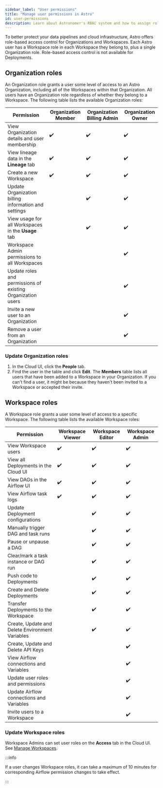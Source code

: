 ```yaml
---
sidebar_label: "User permissions"
title: "Manage user permissions in Astro"
id: user-permissions
description: Learn about Astronomer's RBAC system and how to assign roles to users.
---
```


To better protect your data pipelines and cloud infrastructure, Astro offers role-based access control for Organizations and Workspaces. Each Astro user has a Workspace role in each Workspace they belong to, plus a single Organization role. Role-based access control is not available for Deployments.

## Organization roles

An Organization role grants a user some level of access to an Astro Organization, including all of the Workspaces within that Organization. All users have an Organization role regardless of whether they belong to a Workspace. The following table lists the available Organization roles:

| Permission                                                  | **Organization Member** | **Organization Billing Admin** | **Organization Owner** |
| ----------------------------------------------------------- | ----------------------- | ------------------------------ | ---------------------- |
| View Organization details and user membership               | ✔️                       | ✔️                              | ✔️                      |
| View lineage data in the **Lineage** tab                    | ✔️                       | ✔️                              | ✔️                      |
| Create a new Workspace                                      | ✔️                       | ✔️                              | ✔️                      |
| Update Organization billing information and settings        |                         | ✔️                              | ✔️                      |
| View usage for all Workspaces in the **Usage** tab          |                         | ✔️                              | ✔️                      |
| Workspace Admin permissions to all Workspaces               |                         |                                | ✔️                      |
| Update roles and permissions of existing Organization users |                         |                                | ✔️                      |
| Invite a new user to an Organization                        |                         |                                | ✔️                      |
| Remove a user from an Organization                          |                         |                                | ✔️                      |

### Update Organization roles

1. In the Cloud UI, click the **People** tab.
2. Find the user in the table and click **Edit**. The **Members** table lists all users that have been added to a Workspace in your Organization. If you can't find a user, it might be because they haven't been invited to a Workspace or accepted their invite.

## Workspace roles

A Workspace role grants a user some level of access to a specific Workspace. The following table lists the available Workspace roles:

| Permission                                      | **Workspace Viewer** | **Workspace Editor** | **Workspace Admin** |
| ----------------------------------------------- | -------------------- | -------------------- | ------------------- |
| View Workspace users                            | ✔️                    | ✔️                    | ✔️                   |
| View all Deployments in the Cloud UI            | ✔️                    | ✔️                    | ✔️                   |
| View DAGs in the Airflow UI                     | ✔️                    | ✔️                    | ✔️                   |
| View Airflow task logs                          | ✔️                    | ✔️                    | ✔️                   |
| Update Deployment configurations                |                      | ✔️                    | ✔️                   |
| Manually trigger DAG and task runs              |                      | ✔️                    | ✔️                   |
| Pause or unpause a DAG                          |                      | ✔️                    | ✔️                   |
| Clear/mark a task instance or DAG run           |                      | ✔️                    | ✔️                   |
| Push code to Deployments                        |                      | ✔️                    | ✔️                   |
| Create and Delete Deployments                   |                      | ✔️                    | ✔️                   |
| Transfer Deployments to the Workspace           |                      | ✔️                    | ✔️                   |
| Create, Update and Delete Environment Variables |                      | ✔️                    | ✔️                   |
| Create, Update and Delete API Keys              |                      |                      | ✔️                   |
| View Airflow connections and Variables          |                      |                      | ✔️                   |
| Update user roles and permissions               |                      |                      | ✔️                   |
| Update Airflow connections and Variables        |                      |                      | ✔️                   |
| Invite users to a Workspace                     |                      |                      | ✔️                   |

### Update Workspace roles

Workspace Admins can set user roles on the **Access** tab in the Cloud UI. See [Manage Workspaces](manage-workspaces.md#manage-workspace-users).

:::info

If a user changes Workspace roles, it can take a maximum of 10 minutes for corresponding Airflow permission changes to take effect.

:::
